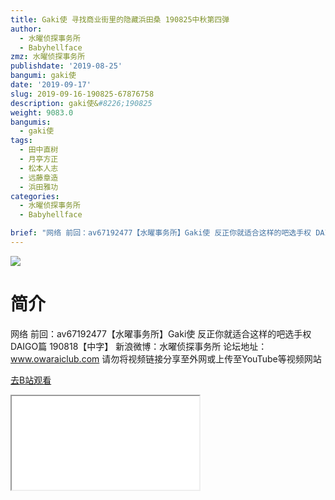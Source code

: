 ```yaml
---
title: Gaki使 寻找商业街里的隐藏浜田桑 190825中秋第四弹
author:
  - 水曜侦探事务所
  - Babyhellface
zmz: 水曜侦探事务所
publishdate: '2019-08-25'
bangumi: gaki使
date: '2019-09-17'
slug: 2019-09-16-190825-67876758
description: gaki使&#8226;190825
weight: 9083.0
bangumis:
  - gaki使
tags:
  - 田中直树
  - 月亭方正
  - 松本人志
  - 远藤章造
  - 浜田雅功
categories:
  - 水曜侦探事务所
  - Babyhellface

brief: "网络 前回：av67192477【水曜事务所】Gaki使 反正你就适合这样的吧选手权 DAIGO篇 190818【中字】 新浪微博：水曜侦探事务所 论坛地址：www.owaraiclub.com 请勿将视频链接分享至外网或上传至YouTube等视频网站"
---
```

![](https://raw.githubusercontent.com/tcgriffith/owaraisite/master/static/tmpimg/6d57b28798cf29aec7bd3b057cfac8c76bfd0464.jpg.480.jpg)
# 简介  
网络
前回：av67192477【水曜事务所】Gaki使 反正你就适合这样的吧选手权 DAIGO篇 190818【中字】
新浪微博：水曜侦探事务所 论坛地址：www.owaraiclub.com
请勿将视频链接分享至外网或上传至YouTube等视频网站  

[去B站观看](https://www.bilibili.com/video/av67876758/)
<div class ="resp-container"><iframe class="testiframe" src="//player.bilibili.com/player.html?aid=67876758"", scrolling="no", allowfullscreen="true" > </iframe></div> 
